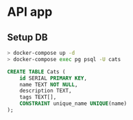 # API app

## Setup DB

```bash
> docker-compose up -d
> docker-compose exec pg psql -U cats
```

```sql
CREATE TABLE Cats (
    id SERIAL PRIMARY KEY,
    name TEXT NOT NULL,
    description TEXT,
    tags TEXT[],
    CONSTRAINT unique_name UNIQUE(name)
);
```
